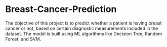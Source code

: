 # Breast-Cancer-Prediction
The objective of this project is to predict whether a patient is having breast cancer or not, based on certain diagnostic measurements included in the dataset. The model is built using ML algorithms like Decision Tree, Random Forest, and SVM.

